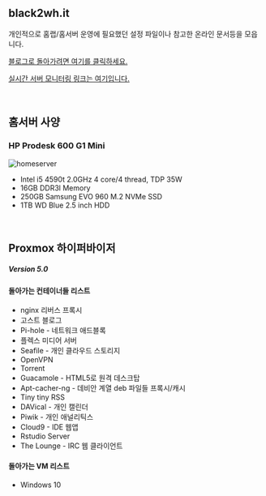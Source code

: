 black2wh.it
--------

개인적으로 홈랩/홈서버 운영에 필요했던 설정 파일이나 참고한 온라인 문서등을 모읍니다.


[블로그로 돌아가려면 여기를 클릭하세요.](https://black2wh.it)

[실시간 서버 모니터링 링크는 여기입니다.](https://monitor.black2wh.it)

&nbsp;

홈서버 사양
------
### HP Prodesk 600 G1 Mini
![homeserver](https://git.black2wh.it/joo/Homelab/raw/master/Images/homeserver.jpg)


* Intel i5 4590t 2.0GHz 4 core/4 thread, TDP 35W
* 16GB DDR3l Memory
* 250GB Samsung EVO 960 M.2 NVMe SSD
* 1TB WD Blue 2.5 inch HDD

&nbsp;

Proxmox 하이퍼바이저 
--------
##### Version 5.0
#### 돌아가는 컨테이너들 리스트
* nginx 리버스 프록시
* 고스트 블로그
* Pi-hole - 네트워크 애드블록
* 플렉스 미디어 서버
* Seafile - 개인 클라우드 스토리지
* OpenVPN
* Torrent
* Guacamole - HTML5로 원격 데스크탑
* Apt-cacher-ng - 데비안 계열 deb 파일들 프록시/캐시
* Tiny tiny RSS
* DAVical - 개인 캘린더
* Piwik - 개인 애널리틱스
* Cloud9 - IDE 웹앱
* Rstudio Server 
* The Lounge - IRC 웹 클라이언트

#### 돌아가는 VM 리스트
* Windows 10
